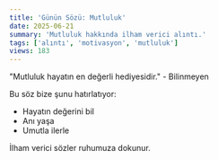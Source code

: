 ```yaml
---
title: 'Günün Sözü: Mutluluk'
date: 2025-06-21
summary: 'Mutluluk hakkında ilham verici alıntı.'
tags: ['alıntı', 'motivasyon', 'mutluluk']
views: 183
---
```


"Mutluluk hayatın en değerli hediyesidir." - Bilinmeyen

Bu söz bize şunu hatırlatıyor:
- Hayatın değerini bil
- Anı yaşa
- Umutla ilerle

İlham verici sözler ruhumuza dokunur.